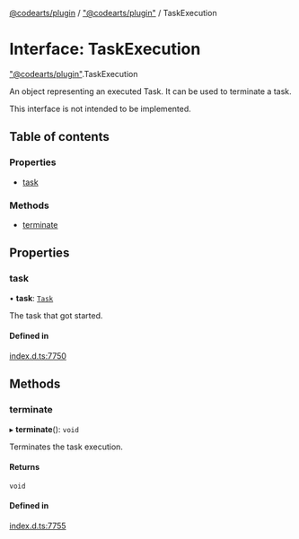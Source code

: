 [@codearts/plugin](../README.md) / ["@codearts/plugin"](../modules/_codearts_plugin_.md) / TaskExecution

# Interface: TaskExecution

["@codearts/plugin"](../modules/_codearts_plugin_.md).TaskExecution

An object representing an executed Task. It can be used
to terminate a task.

This interface is not intended to be implemented.

## Table of contents

### Properties

- [task](codearts_plugin_.TaskExecution.md#task)

### Methods

- [terminate](codearts_plugin_.TaskExecution.md#terminate)

## Properties

### task

• **task**: [`Task`](../classes/codearts_plugin_.Task.md)

The task that got started.

#### Defined in

[index.d.ts:7750](https://github.com/shuyaqian/cloudide-plugin-api/blob/3fbdd11/index.d.ts#L7750)

## Methods

### terminate

▸ **terminate**(): `void`

Terminates the task execution.

#### Returns

`void`

#### Defined in

[index.d.ts:7755](https://github.com/shuyaqian/cloudide-plugin-api/blob/3fbdd11/index.d.ts#L7755)
